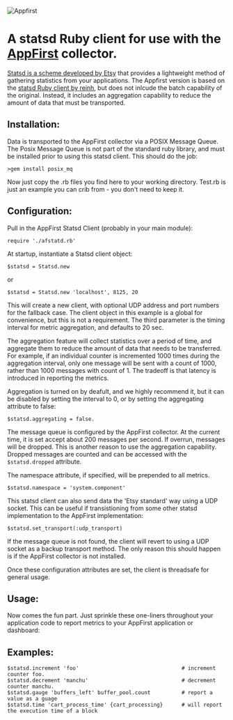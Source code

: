 ![Appfirst](http://www.appfirst.com/img/appfirst-logo.png)

A statsd Ruby client for use with the [AppFirst](http://www.appfirst.com) collector.  
===============================================================================
[Statsd is a scheme developed by Etsy](https://github.com/etsy/statsd) that provides 
a lightweight method of gathering statistics from your applications.  The Appfirst 
version is based on the [statsd Ruby client by reinh](https://github.com/reinh/statsd), 
but does not inlcude the batch capability of the original.  Instead, it 
includes an aggregation capability to reduce the amount of data that must be transported.  

Installation:
-------------
Data is transported to the AppFirst collector via a POSIX Message Queue.  The Posix 
Message Queue is not part of the standard ruby library, and must be installed prior 
to using this statsd client.  This should do the job:

    >gem install posix_mq

Now just copy the .rb files you find here to your working directory.  Test.rb is just 
an example you can crib from - you don't need to keep it.

Configuration:
--------------
Pull in the AppFirst Statsd Client (probably in your main module):

    require './afstatd.rb'

At startup, instantiate a Statsd client object:

    $statsd = Statsd.new 
    
or 
                
    $statsd = Statsd.new 'localhost', 8125, 20
	
This will create a new client, with optional UDP address and port numbers for the 
fallback case.  The client object in this example is a global for convenience, 
but this is not a requirement.  The third parameter is the timing interval for 
metric aggregation, and defaults to 20 sec.  

The aggregation feature will collect statistics over a period of time, and aggregate 
them to reduce the amount of data that needs to be transferred.  For example, if an
individual counter is incremented 1000 times during the aggregation interval, only one 
message will be sent with a count of 1000, rather than 1000 messages with count of 1.
The tradeoff is that latency is introduced in reporting the metrics.

Aggregation is turned on by deafult, and we highly recommend it, but it can be disabled 
by setting the interval to 0, or by setting the aggregating attribute to false:

	$statsd.aggregating = false.
	
The message queue is configured by the AppFirst collector.  At the current 
time, it is set accept about 200 messages per second.  If overrun, 
messages will be dropped.  This is another reason to use the aggregation 
capability.  Dropped messages are counted and can be accessed with the 
`$statsd.dropped` attribute.

The namespace attribute, if specified, will be prepended to all metrics.  

	$statsd.namespace = 'system.component'

This statsd client can also send data the 'Etsy standard' way using a UDP socket.  This 
can be useful if transistioning from some other statsd implementation to the AppFirst 
implementation:

    $statsd.set_transport(:udp_transport)

If the message queue is not found, the client will revert to using a UDP 
socket as a backup transport method.  The only reason this should happen is if 
the AppFirst collector is not installed.
    
Once these configuration attributes are set, the client is threadsafe for general usage.

Usage:
------
Now comes the fun part.  Just sprinkle these one-liners throughout your 
application code to report metrics to your AppFirst application or dashboard:

Examples:
--------- 
	$statsd.increment 'foo'  						        # increment counter foo.
	$statsd.decrement 'manchu'						        # decrement counter manchu.
	$statsd.gauge 'buffers_left' buffer_pool.count	        # report a value as a guage
    $statsd.time 'cart_process_time' {cart_processing}      # will report the execution time of	a block

